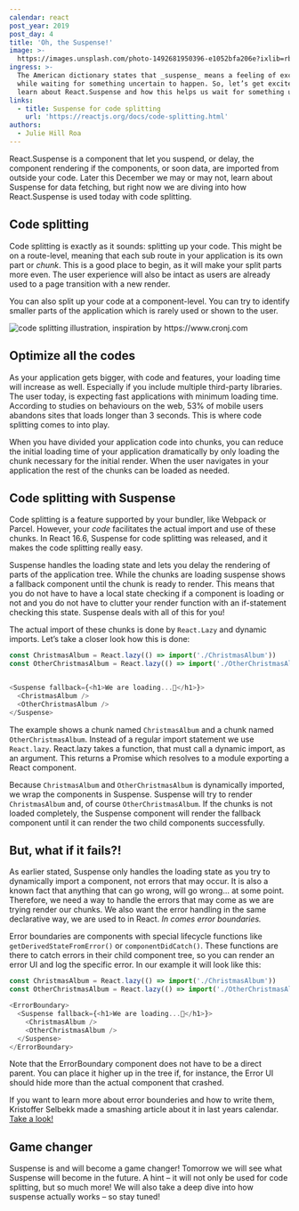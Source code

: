 ```yaml
---
calendar: react
post_year: 2019
post_day: 4
title: 'Oh, the Suspense!'
image: >-
  https://images.unsplash.com/photo-1492681950396-e1052bfa206e?ixlib=rb-1.2.1&ixid=eyJhcHBfaWQiOjEyMDd9&auto=format&fit=crop&w=2240&q=80
ingress: >-
  The American dictionary states that _suspense_ means a feeling of excitement
  while waiting for something uncertain to happen. So, let’s get excited and
  learn about React.Suspense and how this helps us wait for something uncertain!
links:
  - title: Suspense for code splitting
    url: 'https://reactjs.org/docs/code-splitting.html'
authors:
  - Julie Hill Roa
---
```


React.Suspense is a component that let you suspend, or delay, the component rendering if the components, or soon data, are imported from outside your code. Later this December we may or may not, learn about Suspense for data fetching, but right now we are diving into how React.Suspense is used today with code splitting.  
  
## Code splitting

Code splitting is exactly as it sounds: splitting up your code.  This might be on a route-level, meaning that each sub route in your application is its own part or _chunk_. This is a good place to begin, as it will make your split parts more even. The user experience will also be intact as users are already used to a page transition with a new render. 

You can also split up your code at a component-level. You can try to identify smaller parts of the application which is rarely used or shown to the user. 

<img class="wide-image" src="/assets/codesplitting.png" alt="code splitting illustration, inspiration by https://www.cronj.com"/>

## Optimize all the codes

As your application gets bigger, with code and features, your loading time will increase as well. Especially if you include multiple third-party libraries. The user today, is expecting fast applications with minimum loading time. According to studies on behaviours on the web, 53% of mobile users abandons sites that loads longer than 3 seconds. This is where code splitting comes to into play. 

When you have divided your application code into chunks, you can reduce the initial loading time of your application dramatically by only loading the chunk necessary for the initial render. When the user navigates in your application the rest of the chunks can be loaded as needed. 

## Code splitting with Suspense

Code splitting is a feature supported by your bundler, like Webpack or Parcel. However, your _code_ facilitates the actual import and use of these chunks. In React 16.6, Suspense for code splitting was released, and it makes the code splitting really easy. 

Suspense handles the loading state and lets you delay the rendering of parts of the application tree. While the chunks are loading suspense shows a fallback component until the chunk is ready to render. This means that you do not have to have a local state checking if a component is loading or not and you do not have to clutter your render function with an if-statement checking this state. Suspense deals with all of this for you!

The actual import of these chunks is done by `React.Lazy` and dynamic imports. Let’s take a closer look how this is done:

```js
const ChristmasAlbum = React.lazy(() => import('./ChristmasAlbum'))
const OtherChristmasAlbum = React.lazy(() => import('./OtherChristmasAlbum'))


<Suspense fallback={<h1>We are loading...🎅</h1>}>
  <ChristmasAlbum />
  <OtherChristmasAlbum />
</Suspense>
```

The example shows a chunk named `ChristmasAlbum` and a chunk named `OtherChristmasAlbum`.  Instead of a regular import statement we use `React.lazy`. React.lazy takes a function, that must call a dynamic import, as an argument. This returns a Promise which resolves to a module exporting a React component.

Because `ChristmasAlbum` and `OtherChristmasAlbum` is dynamically imported, we wrap the components in Suspense. Suspense will try to render `ChristmasAlbum` and, of course `OtherChristmasAlbum`. If the chunks is not loaded completely, the Suspense component will render the fallback component until it can render the two child components successfully.

## But, what if it fails?!

As earlier stated, Suspense only handles the loading state as you try to dynamically import a component, not errors that may occur. It is also a known fact that anything that can go wrong, will go wrong... at some point. Therefore, we need a way to handle the errors that may come as we are trying render our chunks. We also want the error handling in the same declarative way, we are used to in React. _In comes error boundaries._

Error boundaries are components with special lifecycle functions like `getDerivedStateFromError()` or `componentDidCatch()`. These functions are there to catch errors in their child component tree, so you can render an error UI and log the specific error. In our example it will look like this:

```js
const ChristmasAlbum = React.lazy(() => import('./ChristmasAlbum'))
const OtherChristmasAlbum = React.lazy(() => import('./OtherChristmasAlbum'))

<ErrorBoundary>
  <Suspense fallback={<h1>We are loading...🎅</h1>}>
    <ChristmasAlbum />
    <OtherChristmasAlbum />
  </Suspense>
</ErrorBoundary>
```
Note that the ErrorBoundary component does not have to be a direct parent. You can place it higher up in the tree if, for instance, the Error UI should hide more than the actual component that crashed.

If you want to learn more about error bounderies and how to write them, Kristoffer Selbekk made a smashing article about it in last years calendar. [Take a look!]( https://react.christmas/2018/14)

## Game changer 
Suspense is and will become a game changer! Tomorrow we will see what Suspense will become in the future. A hint  – it will not only be used for code splitting, but so much more! We will also take a deep dive into how suspense actually works  – so stay tuned!
